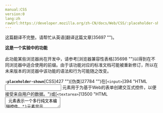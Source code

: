 ```yaml
---
manual:CSS
version:0
lang:zh
rawUrl:https://developer.mozilla.org/zh-CN/docs/Web/CSS/:placeholder-shown#Browser_compatibility
---
```




这篇翻译不完整。请帮忙从英语[翻译这篇文章]35697 "")。






**这是一个实验中的功能**<br></br>此功能某些浏览器尚在开发中，请参考[浏览器兼容性表格]35698 "")以得到在不同浏览器中适合使用的前缀。由于该功能对应的标准文档可能被重新修订，所以在未来版本的浏览器中该功能的语法和行为可能随之改变。





**`:placeholder-shown`**[CSS]427 "")[伪类]27784 "")在[`<input>`]394 "HTML <input> 元素用于为基于Web的表单创建交互式控件，以便接受来自用户的数据。")或[`<textarea>`]13500 "HTML <textarea> 元素表示一个多行纯文本编辑控件。")元素显示[placeholder text]35699 "")时生效.


```
/* 选择所有显示占位符(placeholder)的元素 */
:placeholder-shown {
  border: 2px solid silver;
}
```

## 参数<a name="参数"></a>

```
:placeholder-shown
```

## 样例<a name="样例"></a>

### 基础样例<a name="基础样例"></a>

#### HTML<a name="HTML"></a>

```
<input placeholder="Type something here!">
```

#### CSS<a name="CSS"></a>

```
input {
  border: 2px solid black;
  padding: 3px;
}

input:placeholder-shown {
  border-color: silver;
} 

```

#### 结果<a name="结果"></a>


<iframe src='https://mdn.mozillademos.org/zh-CN/docs/Web/CSS/:placeholder-shown$samples/Basic_example?revision=1357505' width='200' height='60'></iframe>


### 超出文本<a name="超出文本"></a>


在分辨率较小的设备上, 输入框或者其他表单控件可能会变的很窄. 这个选择器可以使得占位符文本缩短. 这个选择器经常和[`text-overflow`]28223 "text-overflow CSS 属性确定如何向用户发出未显示的溢出内容信号。它可以被剪切，显示一个省略号（'...'，U + 2026 HORIZONTAL ELLIPSIS）或显示一个自定义字符串。")一起使用.


#### HTML<a name="HTML_2"></a>

```
<input placeholder="Enter something into this field, if you please!">
```

#### CSS<a name="CSS_2"></a>

```
input:placeholder-shown {
  text-overflow: ellipsis;
}
```

#### 结果<a name="结果_2"></a>


<iframe src='https://mdn.mozillademos.org/zh-CN/docs/Web/CSS/:placeholder-shown$samples/Overflowing_text?revision=1357505' width='200' height='60'></iframe>


## 规范<a name="规范"></a>

Specification | Status | Comment 
 ---  |  ---  |  ---  | 
[Selectors Level 4<br></br><small>:placeholder-shown</small>]35700 "") | Working Draft | Initial definition. 


## 浏览器兼容性<a name="浏览器兼容性"></a>
[新的兼容性表格正在测试中<i></i>]3360 "")

 | <abbr>Desktop<i></i></abbr> | <abbr>Mobile<i></i></abbr> 
 | <abbr>Chrome<i></i></abbr> | <abbr>Edge<i></i></abbr> | <abbr>Firefox<i></i></abbr> | <abbr>Internet Explorer<i></i></abbr> | <abbr>Opera<i></i></abbr> | <abbr>Safari<i></i></abbr> | <abbr>Android webview<i></i></abbr> | <abbr>Chrome for Android<i></i></abbr> | <abbr>Edge Mobile<i></i></abbr> | <abbr>Firefox for Android<i></i></abbr> | <abbr>Opera for Android<i></i></abbr> | <abbr>iOS Safari<i></i></abbr> | <abbr>Samsung Internet<i></i></abbr> 
 ---  |  ---  |  ---  |  ---  |  ---  |  ---  |  ---  |  ---  |  ---  |  ---  |  ---  |  ---  |  ---  |  ---  | 
Basic support<abbr>Experimental<i></i></abbr> | <abbr>Full support</abbr>47 | <abbr>No support</abbr>No<abbr>Notes<i></i></abbr> | <abbr>Full support</abbr>51 | <abbr>No support</abbr>No | <abbr>Full support</abbr>34 | <abbr>Full support</abbr>9 | <abbr>Full support</abbr>51 | <abbr>?</abbr> | <abbr>No support</abbr>No<abbr>Notes<i></i></abbr> | <abbr>Full support</abbr>51 | <abbr>No support</abbr>No | <abbr>Full support</abbr>9.2 | <abbr>?</abbr> 
Support on non-`type="text"`elements (such as`type="number"`or`type="time"`)<abbr>Non-standard<i></i></abbr> | <abbr>?</abbr> | <abbr>No support</abbr>No | <abbr>No support</abbr>No | <abbr>No support</abbr>No | <abbr>?</abbr> | <abbr>?</abbr> | <abbr>?</abbr> | <abbr>?</abbr> | <abbr>?</abbr> | <abbr>No support</abbr>No | <abbr>No support</abbr>No | <abbr>?</abbr> | <abbr>?</abbr> 


### Legend<a name="Legend"></a>
<dl><dt id=''><abbr>Full support</abbr></dt><dd>Full support</dd><dt id=''><abbr>No support</abbr></dt><dd>No support</dd><dt id=''><abbr>Compatibility unknown</abbr></dt><dd>Compatibility unknown</dd><dt id=''><abbr>Experimental. Expect behavior to change in the future.<i></i></abbr></dt><dd>Experimental. Expect behavior to change in the future.</dd><dt id=''><abbr>Non-standard. Expect poor cross-browser support.<i></i></abbr></dt><dd>Non-standard. Expect poor cross-browser support.</dd><dt id=''><abbr>See implementation notes.<i></i></abbr></dt><dd>See implementation notes.</dd><dt id=''><abbr>Uses a non-standard name.<i></i></abbr></dt><dd>Uses a non-standard name.</dd></dl>

## 参见<a name="参见"></a>

* The[`::placeholder`]28128 "伪元素::placeholder可以选择一个表单元素的占位文本，它允许开发者和设计师自定义占位文本的样式。")pseudo-element styles the placeholder*itself*.
* Related HTML elements:[`<input>`]394 "HTML <input> 元素用于为基于Web的表单创建交互式控件，以便接受来自用户的数据。"),[`<textarea>`]13500 "HTML <textarea> 元素表示一个多行纯文本编辑控件。")
* [`:-moz-placeholder`]35690 " :-moz-placeholder伪类控制元素所显示的文字占位符文字占位符. 它允许开发者/设计师改变文字占位符样式. 默认的文字占位符颜色为浅灰色,当你的表单背景色为类似的颜色时它可能效果并不是很明显,那么你就可以使用这个伪类来改变文字占位符的颜色."),[`::-moz-placeholder`]31631 "::-moz-placeholder 伪元素控制元素所显示的文字占位符.它允许开发者/设计师改变文字占位符的样式.默认的文字占位符为浅灰色,当你的表单背景色为类似的颜色时它可能效果并不是很明显,那么你就可以使用这个伪类来改变文字占位符的颜色.")
* [HTML forms]35701 "")



